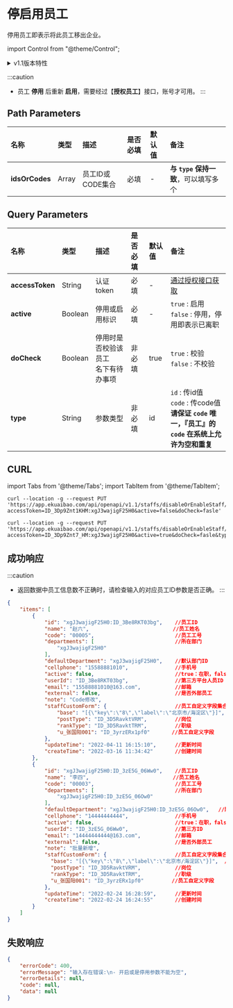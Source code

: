 # 停启用员工
停用员工即表示将此员工移出企业。

import Control from "@theme/Control";

<Control
method="PUT"
url="/api/openapi/v1.1/staffs/disableOrEnableStaff/[`ids`]"
/>

<details>
  <summary>v1.1版本特性</summary>
  <div>
    - 🆕 新增 “<b>type</b>” 类型参数，支持 ”<b>id</b>“ 或 ”<b>code</b>“ 传参。
  </div>
</details>

:::caution
- 员工 **停用** 后重新 **启用**，需要经过【**授权员工**】接口，账号才可用。
:::

## Path Parameters

| 名称 | 类型 | 描述 | 是否必填 | 默认值 | 备注 |
| :--- | :--- | :--- | :--- |:--- | :--- |
| **idsOrCodes** | Array | 员工ID或CODE集合 | 必填 | - | **与 `type` 保持一致**，可以填写多个 | 

## Query Parameters

| 名称 | 类型 | 描述 | 是否必填 | 默认值 | 备注 |
| :--- | :--- | :--- | :--- |:--- | :--- |
| **accessToken**   | String   | 认证token	                 | 必填  | -     | [通过授权接口获取](/docs/open-api/getting-started/auth) |
| **active**        | Boolean  | 停用或启用标识                 | 必填  | -     | `true` : 启用<br/>`false` : 停用，停用即表示已离职 | 
| **doCheck**       | Boolean  | 停用时是否校验该员工<br/>名下有待办事项 | 非必填 | true | `true` : 校验 &emsp; `false` : 不校验 |
| **type**          | String   | 参数类型                      | 非必填 | id   | `id` : 传id值 &emsp; `code` : 传code值<br/>**请保证 `code` 唯一，『员工』的 `code` 在系统上允许为空和重复** |

## CURL

import Tabs from '@theme/Tabs';
import TabItem from '@theme/TabItem';

<Tabs>
<TabItem value="id" label="id" default>

```shell
curl --location -g --request PUT 'https://app.ekuaibao.com/api/openapi/v1.1/staffs/disableOrEnableStaff/[xgJ3wajigF25H0:ID_3Be8RKT03bg,xgJ3wajigF25H0:ID_3zE5G_06Ww0]?accessToken=ID_3Dp9Znt1KHM:xgJ3wajigF25H0&active=false&doCheck=fasle'
```
</TabItem>
<TabItem value="code" label="code">

```shell
curl --location -g --request PUT 'https://app.ekuaibao.com/api/openapi/v1.1/staffs/disableOrEnableStaff/[00005,00003]?accessToken=ID_3Dp9Znt7_HM:xgJ3wajigF25H0&active=true&doCheck=fasle&type=code'
```
</TabItem>
</Tabs>

## 成功响应

:::caution
- 返回数据中员工信息数不正确时，请检查输入的对应员工ID参数是否正确。
:::

```json
{
    "items": [
        {
            "id": "xgJ3wajigF25H0:ID_3Be8RKT03bg",    //员工ID
            "name": "赵六",                           //员工姓名
            "code": "00005",                          //员工工号
            "departments": [                          //所在部门
                "xgJ3wajigF25H0"
            ],
            "defaultDepartment": "xgJ3wajigF25H0",    //默认部门ID
            "cellphone": "15588881010",               //手机号
            "active": false,                          //true：在职，false：已离职
            "userId": "ID_3Be8RKT03bg",               //第三方平台人员ID
            "email": "15588881010@163.com",           //邮箱
            "external": false,                        //是否外部员工
            "note": "Code修改",
            "staffCustomForm": {                      //员工自定义字段集合
                "base": "[{\"key\":\"8\",\"label\":\"北京市/海淀区\"}]",  //常驻地
                "postType": "ID_3D5RavktVRM",         //岗位
                "rankType": "ID_3D5RavktTRM",         //职级
                "u_张国阳001": "ID_3yrzERx1pf0"       //员工自定义字段
            },
            "updateTime": "2022-04-11 16:15:10",      //更新时间
            "createTime": "2022-03-16 11:34:42"       //创建时间
        },
        {
            "id": "xgJ3wajigF25H0:ID_3zE5G_06Ww0",    //员工ID
            "name": "李四",                           //员工姓名
            "code": "00003",                          //员工工号
            "departments": [                          //所在部门
                "xgJ3wajigF25H0:ID_3zE5G_06Ow0"
            ],
            "defaultDepartment": "xgJ3wajigF25H0:ID_3zE5G_06Ow0",   //默认部门ID
            "cellphone": "14444444444",               //手机号
            "active": false,                          //true：在职，false：已离职
            "userId": "ID_3zE5G_06Ww0",               //第三方ID
            "email": "14444444444@163.com",           //邮箱
            "external": false,                        //是否外部员工
            "note": "批量新增",
            "staffCustomForm": {                      //员工自定义字段集合
              "base": "[{\"key\":\"8\",\"label\":\"北京市/海淀区\"}]",  //常驻地
              "postType": "ID_3D5RavktVRM",           //岗位
              "rankType": "ID_3D5RavktTRM",           //职级
              "u_张国阳001": "ID_3yrzERx1pf0"         //员工自定义字段
            },
            "updateTime": "2022-02-24 16:28:59",      //更新时间
            "createTime": "2022-02-24 16:24:55"       //创建时间
        }
    ]
}
```

## 失败响应
```json
{
    "errorCode": 400,
    "errorMessage": "输入存在错误:\n- 开启或是停用参数不能为空",
    "errorDetails": null,
    "code": null,
    "data": null
}
```